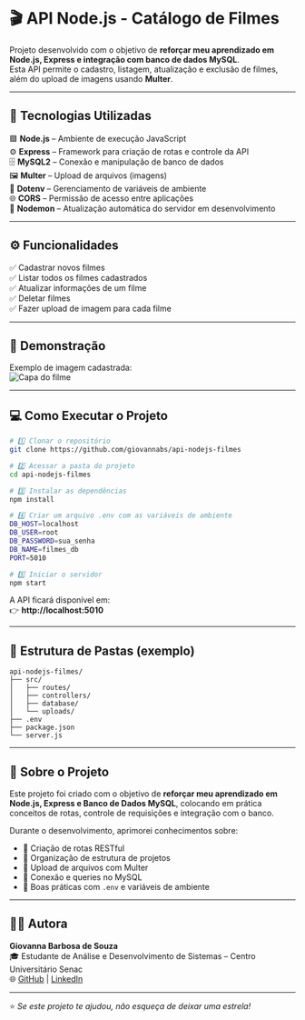 # 🎬 API Node.js - Catálogo de Filmes

Projeto desenvolvido com o objetivo de **reforçar meu aprendizado em Node.js, Express e integração com banco de dados MySQL**.  
Esta API permite o cadastro, listagem, atualização e exclusão de filmes, além do upload de imagens usando **Multer**.

---

## 🚀 Tecnologias Utilizadas

🟩 **Node.js** – Ambiente de execução JavaScript  
⚙️ **Express** – Framework para criação de rotas e controle da API  
🗄️ **MySQL2** – Conexão e manipulação de banco de dados  
🖼️ **Multer** – Upload de arquivos (imagens)  
🔐 **Dotenv** – Gerenciamento de variáveis de ambiente  
🌐 **CORS** – Permissão de acesso entre aplicações  
🔄 **Nodemon** – Atualização automática do servidor em desenvolvimento  

---

## ⚙️ Funcionalidades

✅ Cadastrar novos filmes  
✅ Listar todos os filmes cadastrados  
✅ Atualizar informações de um filme  
✅ Deletar filmes  
✅ Fazer upload de imagem para cada filme  

---

## 📸 Demonstração

Exemplo de imagem cadastrada:  
![Capa do filme](./uploads/harry-capa.jpg)

---

## 💻 Como Executar o Projeto

```bash
# 1️⃣ Clonar o repositório
git clone https://github.com/giovannabs/api-nodejs-filmes

# 2️⃣ Acessar a pasta do projeto
cd api-nodejs-filmes

# 3️⃣ Instalar as dependências
npm install

# 4️⃣ Criar um arquivo .env com as variáveis de ambiente
DB_HOST=localhost
DB_USER=root
DB_PASSWORD=sua_senha
DB_NAME=filmes_db
PORT=5010

# 5️⃣ Iniciar o servidor
npm start
```

A API ficará disponível em:  
👉 **http://localhost:5010**

---

## 🧩 Estrutura de Pastas (exemplo)

```
api-nodejs-filmes/
├── src/
│   ├── routes/
│   ├── controllers/
│   ├── database/
│   └── uploads/
├── .env
├── package.json
└── server.js
```

---

## 🧠 Sobre o Projeto

Este projeto foi criado com o objetivo de **reforçar meu aprendizado em Node.js, Express e Banco de Dados MySQL**, colocando em prática conceitos de rotas, controle de requisições e integração com o banco.  

Durante o desenvolvimento, aprimorei conhecimentos sobre:
- 🔹 Criação de rotas RESTful  
- 🔹 Organização de estrutura de projetos  
- 🔹 Upload de arquivos com Multer  
- 🔹 Conexão e queries no MySQL  
- 🔹 Boas práticas com `.env` e variáveis de ambiente  

---

## 👩‍💻 Autora

**Giovanna Barbosa de Souza**  
🎓 Estudante de Análise e Desenvolvimento de Sistemas – Centro Universitário Senac  
🌐 [GitHub](https://github.com/giovannabs) | [LinkedIn](https://linkedin.com/in/seuusuario)

---

⭐ *Se este projeto te ajudou, não esqueça de deixar uma estrela!*
